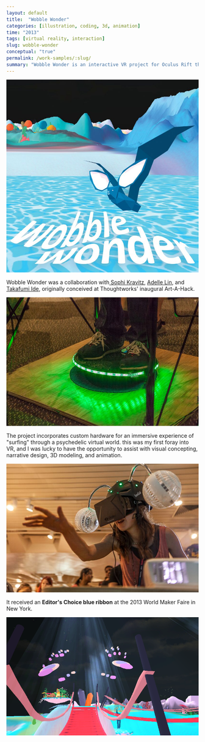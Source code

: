```yaml
---
layout: default
title:  "Wobble Wonder"
categories: [illustration, coding, 3d, animation]
time: "2013"
tags: [virtual reality, interaction]
slug: wobble-wonder
conceptual: "true"
permalink: /work-samples/:slug/
summary: "Wobble Wonder is an interactive VR project for Oculus Rift that allows players to surf through a fantastical world."
---
```


<div class="device border-frame"><a href="#" data-featherlight="/assets/images/posts/wobble-bat.jpg"><img src="/assets/images/posts/wobble-bat.jpg" alt="Art for Wobble Wonder." title="Art for Wobble Wonder." class="device-interior"></a></div>

Wobble Wonder was a collaboration with[ Sophi Kravitz](http://mix-engineering.com), [Adelle Lin](http://adelleninja.com), and [Takafumi Ide](http://blog.takafumiide.com), originally conceived at Thoughtworks' inaugural Art-A-Hack.

<div class="device border-frame"><a href="#" data-featherlight="/assets/images/posts/wobble-board.jpg"><img src="/assets/images/posts/wobble-board.jpg" alt="The wobble board surfing controller." title="The wobble board surfing controller." class="device-interior"></a></div>

The project incorporates custom hardware for an immersive experience of "surfing" through a psychedelic virtual world. this was my first foray into VR, and I was lucky to have the opportunity to assist with visual concepting, narrative design, 3D modeling, and animation.

<div class="device border-frame"><a href="#" data-featherlight="/assets/images/posts/wobble-headset.jpg"><img src="/assets/images/posts/wobble-headset.jpg" alt="The headset, with fans to simulate motion." title="The headset, with fans to simulate motion." class="device-interior"></a></div>

It received an **Editor's Choice blue ribbon** at the 2013 World Maker Faire in New York.

<div class="device border-vr"><a href="#" data-featherlight="/assets/images/posts/wobble-view.png"><img src="/assets/images/posts/wobble-view.png" alt="A sample view from the environment." title="A sample view from the environment." class="device-interior"></a></div>